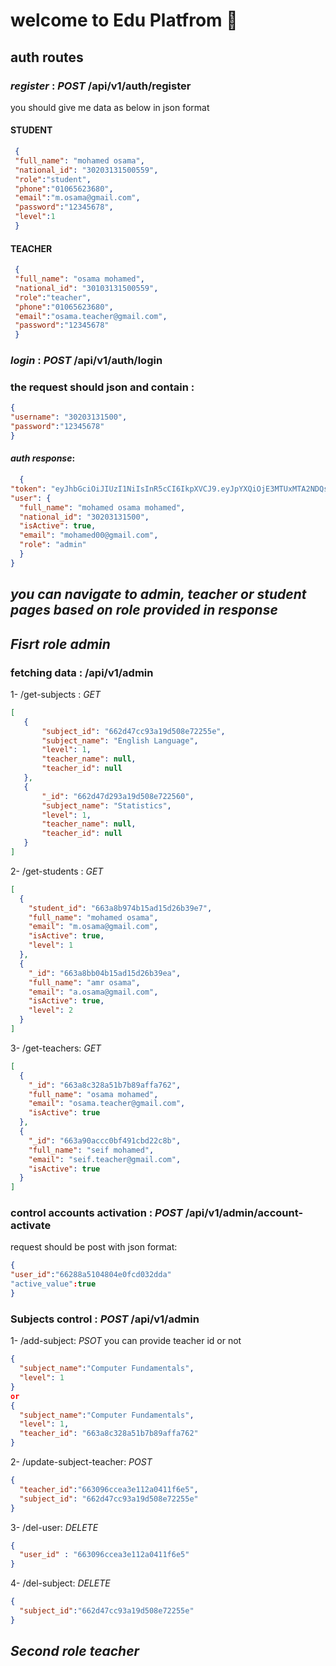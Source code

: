 # welcome to Edu Platfrom 👋
## auth routes 
### *register* : *POST* /api/v1/auth/register
  you should give me data as below in json format
  #### STUDENT 
   ```JSON
    {
    "full_name": "mohamed osama",
    "national_id": "30203131500559",
    "role":"student",
    "phone":"01065623680",
    "email":"m.osama@gmail.com",
    "password":"12345678",
    "level":1
    }
   ```
  #### TEACHER
   ```JSON
    {
    "full_name": "osama mohamed",
    "national_id": "30103131500559",
    "role":"teacher",
    "phone":"01065623680",
    "email":"osama.teacher@gmail.com",
    "password":"12345678"
    }
   ```
### *login* : *POST* /api/v1/auth/login

### the request should json and contain :

  ```JSON
  {
  "username": "30203131500",
  "password":"12345678"
  }
   ```


#### *auth response*:
  ```JSON
    {
  "token": "eyJhbGciOiJIUzI1NiIsInR5cCI6IkpXVCJ9.eyJpYXQiOjE3MTUxMTA2NDQsImV4cCI6MTcxNTExMDk0NH0.3t4YuNxqyaQnpT5EmNpeRVBr3k-cqmMei95W-VZ1Ksk",
  "user": {
    "full_name": "mohamed osama mohamed",
    "national_id": "30203131500",
    "isActive": true,
    "email": "mohamed00@gmail.com",
    "role": "admin"
    }
  }
  ```

## *you can navigate to admin, teacher or student pages based on role provided in response*
##
## *Fisrt role admin* 
### fetching data : /api/v1/admin
1- /get-subjects : *GET*
 ```JSON
[
    {
        "subject_id": "662d47cc93a19d508e72255e",
        "subject_name": "English Language",
        "level": 1,
        "teacher_name": null,
        "teacher_id": null
    },
    {
        "_id": "662d47d293a19d508e722560",
        "subject_name": "Statistics",
        "level": 1,
        "teacher_name": null,
        "teacher_id": null
    }
]


 ```
2- /get-students : *GET*
```Json
[
  {
    "student_id": "663a8b974b15ad15d26b39e7",
    "full_name": "mohamed osama",
    "email": "m.osama@gmail.com",
    "isActive": true,
    "level": 1
  },
  {
    "_id": "663a8bb04b15ad15d26b39ea",
    "full_name": "amr osama",
    "email": "a.osama@gmail.com",
    "isActive": true,
    "level": 2
  }
]
```
3- /get-teachers: *GET*
```JSON
[
  {
    "_id": "663a8c328a51b7b89affa762",
    "full_name": "osama mohamed",
    "email": "osama.teacher@gmail.com",
    "isActive": true
  },
  {
    "_id": "663a90accc0bf491cbd22c8b",
    "full_name": "seif mohamed",
    "email": "seif.teacher@gmail.com",
    "isActive": true
  }
]
```
### control accounts activation : *POST* /api/v1/admin/account-activate
request should be post with json format:

```JSON
{
"user_id":"66288a5104804e0fcd032dda"
"active_value":true
}
```
### Subjects control : *POST* /api/v1/admin
1- /add-subject: *PSOT*
you can provide teacher id or not 
```JSON
{
  "subject_name":"Computer Fundamentals",
  "level": 1
}
or
{
  "subject_name":"Computer Fundamentals",
  "level": 1,
  "teacher_id": "663a8c328a51b7b89affa762"
}
```
2- /update-subject-teacher: *POST*
```Json
{
  "teacher_id":"663096ccea3e112a0411f6e5",
  "subject_id": "662d47cc93a19d508e72255e"
}
```


3- /del-user: *DELETE*
```Json
{
  "user_id" : "663096ccea3e112a0411f6e5"
}
```

4- /del-subject: *DELETE*
```Json
{
  "subject_id":"662d47cc93a19d508e72255e"
}
```
##
## *Second role teacher* 

